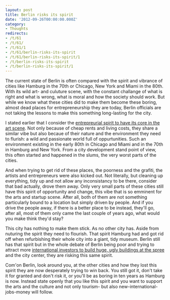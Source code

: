 ```yaml
---
layout: post
title: Berlin risks its spirit
date: '2012-09-26T00:00:00.000Z'
category:
- Thoughts
redirects:
- /t/61
- /t/61/
- /t/61/1
- /t/61/berlin-risks-its-spirit
- /t/61/berlin-risks-its-spirit/1
- /t/berlin-risks-its-spirit
- /t/berlin-risks-its-spirit/1
---
```



The current state of Berlin is often compared with the spirit and vibrance of cities like Hamburg in the 70th or Chicago, New York and Miami in the 80th. With its wild art- and culuture scene, with the constant challange of what is right and what is wrong, what is moral and how the society should work. But while we know what these cities did to make them become these boring, almost dead places for entrepreneurship they are today, Berlin officials are not taking the lessons to make this something long-lasting for the city.

I stated earlier that I consider the [entrepreurial spirit to have its core in the art scene](/2012/05/30/entrepreneursip-is-english-for-fixing-real-world-problems/). Not only because of cheap rents and living costs, they share a similar vibe but also becaue of their nature and the environment they need to flurish: a wild and passionate world full of oppurtunities. Such an environment existing in the early 80th in Chicago and Miami and in the 70th in Hamburg and New York. From a city development stand point of view, this often started and happened in the slums, the very worst parts of the cities.

And when trying to get rid of these places, the poorness and the grafiti, the artists and entrepreneurs were also kicked out. Not literally, but cleaning up everything, tidy up and not allow any inconsistancy to be there, consider that bad actually, drove them away. Only very small parts of these cities still have this spirit of opportunity and change, this vibe that is so emminent for the arts and startup scene. After all, both of them are not something particularly bound to a location but simply driven by people. And if you drive the people away, if there is a better place to be instead, they'll go, after all, most of them only came the last couple of years ago, what would you make think they'd stay?

This city has nothing to make them stick. As no other city has. Aside from nuturing the spirit they need to flourish. That spirit Hamburg had and got rid off when refurbishing their whole city into a giant, tidy museum. Berlin still has that spirit but in the whole debate of Berlin being poor and trying to attract more [international investors to build huge, ugly buildings at the spree](http://www.tagesspiegel.de/berlin/mediaspree-entwicklung-buerotuerme-bedrohen-yaam-projekt/7166554.html) and the city center, they are risking this same spirit.

Com'on Berlin, look around you, at the other cities and how they lost this spirit they are now desperately trying to win back. You still got it, don't take it for granted and don't risk it, or you'll be as boring in ten years as Hamburg is now. Instead state openly that you like this spirit and you want to support the arts and the culture and not only tourism- but also new-international-jobs-money will follow.
